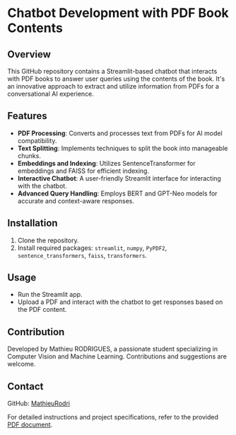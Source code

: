 # Chatbot Development with PDF Book Contents

## Overview
This GitHub repository contains a Streamlit-based chatbot that interacts with PDF books to answer user queries using the contents of the book. It's an innovative approach to extract and utilize information from PDFs for a conversational AI experience.

## Features
- **PDF Processing**: Converts and processes text from PDFs for AI model compatibility.
- **Text Splitting**: Implements techniques to split the book into manageable chunks.
- **Embeddings and Indexing**: Utilizes SentenceTransformer for embeddings and FAISS for efficient indexing.
- **Interactive Chatbot**: A user-friendly Streamlit interface for interacting with the chatbot.
- **Advanced Query Handling**: Employs BERT and GPT-Neo models for accurate and context-aware responses.

## Installation
1. Clone the repository.
2. Install required packages: `streamlit`, `numpy`, `PyPDF2`, `sentence_transformers`, `faiss`, `transformers`.

## Usage
- Run the Streamlit app.
- Upload a PDF and interact with the chatbot to get responses based on the PDF content.

## Contribution
Developed by Mathieu RODRIGUES, a passionate student specializing in Computer Vision and Machine Learning. Contributions and suggestions are welcome.

## Contact
GitHub: [MathieuRodri](https://github.com/MathieuRodri)

For detailed instructions and project specifications, refer to the provided [PDF document](/mnt/data/Développement%20d'un%20Chatbot%20avec%20Contenus%20de%20Livres%20PDF.pdf).
